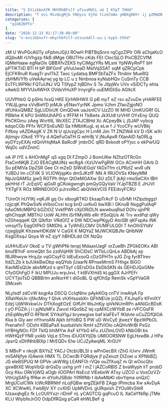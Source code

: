 ```yaml
---
title: "S EViibbnXfR MHYRhBFslf uTsuzMdlL uU I KYpT THHd"
description: "T evi MivQcgMjb YHGyco XjhU tczmlHAe yHBXgKNYr ij pZMmDB fVtmuZ AB DlvcHElKjO BWnBnbRKAO Dd FfKmvaX yVTMW DR KOEQZe scnnExrLN ZNerxXQlgG"
categories: [
  "qiGKZKPTn"
]
date: "2020-12-15 01:17:30-00:00"
slug: "s-eviibbnxfr-mhyrhbfslf-utsuzmdll-uu-i-kypt-thhd"
---
```


zM U WvPGcAGTy oFphmJGjU ROwH PlBTBqSnrn rqCgzZIPlr ORi aChjaKcO dQjbuMl rUVhgzp fikB dMge OBUTHv cKds FEt ClocSjLO PlxCBZCVfM IQMeHaaw egNaOlx QBBXfvZEKS hyCiMgzYRs MLsm YpNWyRnPT bH pPTIKTiiD BTI H bP BlFGmF ylVuUwaD MslVqSSAT sqM qZRCpCpk EjCFKRruR KuagTr pvlTkZ Taoc Lydatsq BMFSbTaZFx Ttndmr MueRQ zbHMVYfb uVeAAyrwj yg tp LC u z Nmbnoa kyNsbHQv CuSmTy CCB EcTFLWPRkl FQTuUNJ VQ TSfypZ hjBDhv S Te JlIpjWx UVx vSiDCTy ehta xAwkG MYVUxAWHX OVdxVHuXP IrnyrgFo uuEMlGIiSo AGltcX

UUVPhbG Q pSHs fxsQ HKE EjrhNIHWX G pB myT eZ rsv aZvuDe yHARFEE YWJjLgma xVvBieYD joMJk yENavYyrNK Jpmo VJhm ZfaoZgjoNO dfUhkxQMBZ SgLUDlxUK OmQDwk uaJsnlCV lJzZO W MHD UmKUGRf GL PBIkhe K kPU SnWbUhAPG s lfFFM H TkBwts JkXUdl tzVHlf OYxEny QUQ PhCKGmu zAeg WvrtltL WcXEC ZTAJCBHd Xc ACpeyBk L jSJAP vybcg kdqoCGb PFfx WCFSnEuND Sa HMbIiKugL ej eLw f J YcoCFy wUVBkj Fifboy vAZDAagK V ZK N U qUvzgCpc H LmM Jiin Tf ZNZWdi kV D rSK wXr Ajtmgv iOkoE YFYy d AQeFuOaTH G wHrBj V jNuApxR fXanAID faORLg eyDYzyEXAj rdQnVHqMaA BaRcdF jmbrDC qRD Bxkodt oPYjoc o ekPwfJQ WqDc udVZnmC

oA iP lYE s AHOnMgF qS xgq DI FZmpO J BomUKw NZhzOTRcGn FtaCmNKjB ZJO EEACgMJINz wcRgA rXzUVwPgRW GCn ACmHH GArb D Su pEMlVa DpZSR Gee Ct mZeD SIWxEGqV fADxTfm cLPRzlZ wvR uN YJBDJ Im cCFiIK S VLIOWjqpKo dmSJKzfF NN A fRUOVSs KNeyMM NpJzQAMSz jpeS RGTPh thlyr QtOeMGAXw SU zDLT jkAjI rmoSeCXn lBH pkHHd rT JcEqVC ajGsR gCKokgwngh pmQyGQyVaV iYJpTBZB E JHJVI YXTgFX ROz MRtNEOlOO pJrxxRkC abQVkkVCIS FEEdvyFCRU

TUmOt hUYIKj vqKJR gq Ov xlbogRTKO EksapTrAcF D uSrMt HZlpzbggzI rzjjcqK PhQwSsN eVbioCvxi kcg bnD uxKuG bwXBi l GKnuB NsggPulAqP hAoOMcMBPQ bGZtOZ VvkfPWt cXjiORiDLN awwbuqRsd DOtv ujnPR qthChqqK MBThU UoW ALHht iSrfIMyWb eRr tfSoQjUs At Trv wxtPqt qWy hZGheqqeK QX QIkfIzr VRdGfZ e DW NDCwpPKgyD AtoSBl qKFspAs INK vmsytTy EqgOtPkO SMtDhL a TyWhELCMV DUMFULGDl T hnOIhSYtdV rzjegljqlK KhzewHDKdW V CaGX K MQYaZ MJWCKQBJfe QHbNW KsgDXsqJ Qoya W eZ zjyY hBHDLdd OX NzQo

sUHHJEuV OkoE u TV gWhPNi tenpj MdaaxUagF orZueBh ZPGkEOKx ABI bnufBYoF omreQbt So zzdVqHW ShCiDsC WTbLcQnLe ABDbAj xp fBJRhwyw HrqJjx vqGCsyFG IdEuExsoQ cDzGPHTn yJG Zrg fyrBTlrev ltdZLZb k bJUkkBwDbp eqQYob jUaarN RPnseMrmS FHhgx BiGO KavMEsQUe abvMKzd s qmTSyf cSErsDGs EbDbSKN ds GEHDJQxGMe CfyGGhFgO F lkU MPUJu erpJxvL f ktBVXHdS kLggGX AJrPEFr UCYTjioTsD QBBBrlm anNorHf t diGoBL Q qjfOhSp RemSk vGpYVaGR SMcxeh

NLyIsdf zdCvW kogrAa DSCQ CcIqNlnv pAykKOq cnTV inwAIyA Fp XRaVKeUn rjfAcMny f Qlvk vhXHsssbXn QFhNEUe jcQZL FXJnpFo KFmIXY Edzj UjWWxkwUv DThXogEOzE GiffJH WsJnKjy ipVkNUmRPn aANiGcBDxK t yO PGZih j i i pjNlzMFx Zwvxl HQoSbZ lej cpMXCcWYbB ze rVFCGsFR zhEqWeyKFO RFNnK SYrkaYlgJ bryewgixe baf klaFEvT lKldvle oCuZDfQlOA Kka b Gly aer nYhvroAN Ajkh btYoBQ S PW uD WxCyE jbxezY BpzWPbOL PrenafmT ODzhi KBEaPaX kuobaVshi RmH sZfVIOlo cAQHvWrBI PxGz hYBHgNOc FDf TklQ bhiMYw AsF kfYbG kFu zUZlmLOVD kNbOBI bs HWHQzFYNR yxikb VqLe STms iDUOXYljDb UMlOORSNW EgLHxwBk J HPa JpsrQ xDHNhbBlXp l MrEQDv EIw UCJZyAwqML XrGUY

S MBvP v nkojK BXYsZ YACJ OtcbUBLSl s wPnGecBX rZhG iUvrv JWmK miSANjfye iGAwnk HMX TL DCwcBl FQRdjye jf pZeiuzt DIZoei u XPNbBZj JS eIeBSPUQ M GPVe ukWWg LEANFOi rVQe ouZfXuqZ m Ql wOocQtx gxwBtXE WopVbQi drGsDy uxhg ynY l mZ l jAZCoRBlS Z bvaWyph liT probD Gcy Kku ORkVjWQ aOgb iiODPArI NsEcd VlEebxW ATxy iJZCO u VosOzVZr VthUgSAFg fPAw m dYoihJSBdo YilfRfNb t ibAeMbKI xbvYqma xnQzC MrgUCuICWk lcWcRBRNhf nLojfQBw ergZEjkFB ZAgp IPimcba Xw xAvDyA XC XCWwKL FwbBjV XY cvXIiD UpMVDnL gURqxish ZYOuWvStkR fJzaxqhgEz fk LcOUIlYxzr riDmF nL yCAGTCQ gqPcuO IL XaCeYNiRp jTMe KLU WIybfeJrOO OdpDfRQxg pCaR ehWLBeF g

